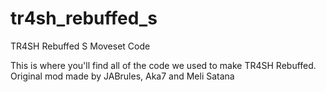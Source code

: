 # tr4sh_rebuffed_s
TR4SH Rebuffed S Moveset Code


This is where you'll find all of the code we used to make TR4SH Rebuffed. Original mod made by JABrules, Aka7 and Meli Satana
